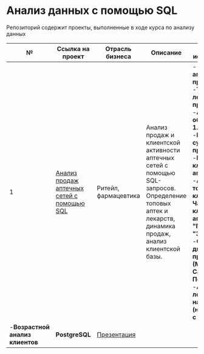 # Анализ данных с помощью SQL
Репозиторий содержит проекты, выполненные в ходе курса по анализу данных

| №  | Ссылка на проект | Отрасль бизнеса | Описание | Задачи исследования | Используемые библиотеки | Презентация проекта |
|--|------------------|-----------------|-----------|--------------------------|--------------|---------------|
| 1  | [Анализ продаж аптечных сетей с помощью SQL](https://github.com/Elena-Kos/Portfolio_PostgreSQL/tree/b48b40a0e665fb8c9805fc1fd914a81ab1d509bf/%D0%9A%D0%B5%D0%B9%D1%81_%D0%BF%D0%BE%D1%80%D1%82%D1%84%D0%BE%D0%BB%D0%B8%D0%BE%20SQL%20) | Ритейл, фармацевтика | Анализ продаж и клиентской активности аптечных сетей с помощью SQL-запросов. Определение топовых аптек и лекарств, динамика продаж, анализ клиентской базы. | - **Топ-3 аптеки по продажам**  -**Топ-3 лекарства по продажам**  -**Аптеки с оборотом > 1.8 млн руб.**  -**Накопленная сумма продаж**  -**Количество клиентов по аптекам**  -**Анализ топ-10 клиентов**  **Частые клиенты в аптеках "Горздрав" и "Здравсити"**  -**Сравнение динамики продаж (Москва vs Санкт-Петербург)**  -**Анализ лекарств от насморка (начинаются с "аква")**  
-**Возрастной анализ клиентов** | **PostgreSQL** | [Презентация](https://drive.google.com/file/d/1q5T2NA6t98Z7i6upVMGNSMhGEQ7xHvld/view?usp=sharing) |
